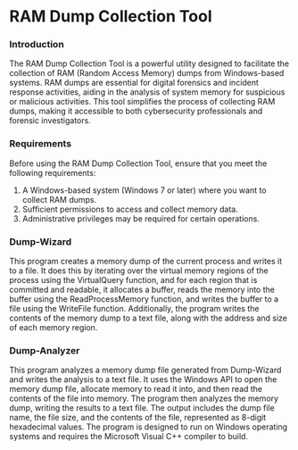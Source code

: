# RAM Dump Collection Tool

### Introduction
The RAM Dump Collection Tool is a powerful utility designed to facilitate the collection of RAM (Random Access Memory) dumps from Windows-based systems. RAM dumps are essential for digital forensics and incident response activities, aiding in the analysis of system memory for suspicious or malicious activities. This tool simplifies the process of collecting RAM dumps, making it accessible to both cybersecurity professionals and forensic investigators.

### Requirements
Before using the RAM Dump Collection Tool, ensure that you meet the following requirements:
1. A Windows-based system (Windows 7 or later) where you want to collect RAM dumps.
2. Sufficient permissions to access and collect memory data.
3. Administrative privileges may be required for certain operations.

### Dump-Wizard
This program creates a memory dump of the current process and writes it to a file. It does this by iterating over the virtual memory regions of the process using the VirtualQuery function, and for each region that is committed and readable, it allocates a buffer, reads the memory into the buffer using the ReadProcessMemory function, and writes the buffer to a file using the WriteFile function. Additionally, the program writes the contents of the memory dump to a text file, along with the address and size of each memory region.

### Dump-Analyzer
This program analyzes a memory dump file generated from Dump-Wizard and writes the analysis to a text file. It uses the Windows API to open the memory dump file, allocate memory to read it into, and then read the contents of the file into memory. The program then analyzes the memory dump, writing the results to a text file. The output includes the dump file name, the file size, and the contents of the file, represented as 8-digit hexadecimal values. The program is designed to run on Windows operating systems and requires the Microsoft Visual C++ compiler to build.
